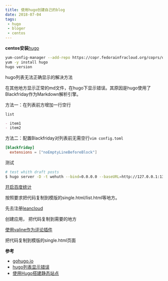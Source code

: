 ```yaml
---
title: 使用hugo创建自己的blog
date: 2018-07-04
tags:
 - hugo
 - bloger
 - centos
---
```


**centos安装**[hugo](https://gohugo.io/getting-started/quick-start/)

```sh
yum-config-manager --add-repo https://copr.fedorainfracloud.org/coprs/daftaupe/hugo/repo/epel-7/daftaupe-hugo-epel-7.repo
yum -y install hugo
hugo version
```

hugo列表无法正确显示的解决方法

在其他地方显示正常的md文件，在hugo下显示错误。其原因是hugo使用了Blackfriday作为Markdown解析引擎。

方法一：在列表前方增加一行空行
```md
list

- item1
- item2
```

方法二：配置Blackfriday对列表前无需空行`vim config.toml`
```toml
[blackfriday]
  extensions = ["noEmptyLineBeforeBlock"]
```

测试  
```sh
# test whith draft posts
$ hugo server -D -t wehuth --bind=0.0.0.0 --baseURL=http://127.0.0.1:1313
```

[开启百度统计](https://tongji.baidu.com/web/welcome/basic)

按照要求把代码复制到模版的single.html/list.html等地方。

先去注册[leancloud](https://leancloud.cn/?source=XRC4B1YQ)

创建应用，
把代码复制到需要的地方


[使用valine作为评论插件](https://valine.js.org/quickstart.html)

把代码复制到模版的single.html页面


**参考**  

- [gohugo.io](https://gohugo.io/getting-started/quick-start/)
- [hugo列表显示错误](https://orianna-zzo.github.io/sci-tech/2018-03/blog%E5%85%BB%E6%88%90%E8%AE%B07-hugo%E5%A4%9A%E7%BA%A7%E5%88%97%E8%A1%A8%E6%97%A0%E6%B3%95%E6%98%BE%E7%A4%BA--cocoa%E4%B8%BB%E9%A2%98%E7%9A%84markdown-bug%E5%90%88%E9%9B%86/)
- [使用Hugo搭建静态站点](https://tonybai.com/2015/09/23/intro-of-gohugo/)